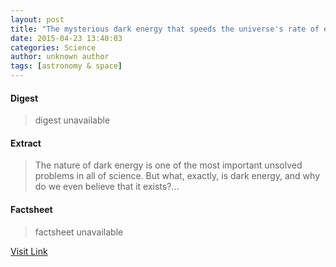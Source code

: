 ```yaml
---
layout: post
title: "The mysterious dark energy that speeds the universe's rate of expansion"
date: 2015-04-23 13:40:03
categories: Science
author: unknown author
tags: [astronomy & space]
---
```



#### Digest
>digest unavailable

#### Extract
>The nature of dark energy is one of the most important unsolved problems in all of science. But what, exactly, is dark energy, and why do we even believe that it exists?...

#### Factsheet
>factsheet unavailable

[Visit Link](http://phys.org/news348998540.html)



